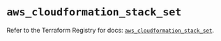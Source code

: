 # `aws_cloudformation_stack_set`

Refer to the Terraform Registry for docs: [`aws_cloudformation_stack_set`](https://registry.terraform.io/providers/hashicorp/aws/4.54.0/docs/resources/cloudformation_stack_set).
